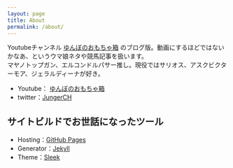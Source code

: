 ```yaml
---
layout: page
title: About
permalink: /about/
---
```


Youtubeチャンネル [ゆんぼのおもちゃ箱](https://www.youtube.com/channel/UCIXIn5jsS5wFsvuAbNxjrgA) のブログ版。動画にするほどではないかなあ、というウマ娘ネタや競馬記事を扱います。  
マヤノトップガン、エルコンドルパサー推し。現役ではサリオス、アスクビクターモア、ジェラルディーナが好き。

- Youtube： [ゆんぼのおもちゃ箱](https://www.youtube.com/channel/UCIXIn5jsS5wFsvuAbNxjrgA)
- twitter：[JungerCH](https://twitter.com/JungerCH)


## サイトビルドでお世話になったツール

- Hosting：[GitHub Pages](https://github.co.jp/)
- Generator：[Jekyll](http://jekyllrb-ja.github.io/)
- Theme：[Sleek](http://jekyllthemes.org/themes/sleek/)
